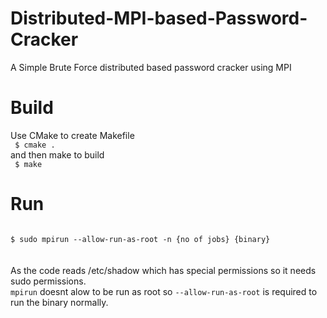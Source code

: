 # Distributed-MPI-based-Password-Cracker

A Simple Brute Force distributed based password cracker using MPI

# Build

Use CMake to create Makefile
<br>
<code>
$ cmake .
</code>
<br>
and then make to build
<br>
<code>
$ make
</code>

# Run

<code>
$ sudo mpirun --allow-run-as-root -n {no of jobs} {binary}
</code>
<br><br>
As the code reads /etc/shadow which has special permissions so it needs sudo permissions.
<br>
<code>mpirun</code> doesnt alow to be run as root so <code>--allow-run-as-root</code> is required to run the binary normally.
